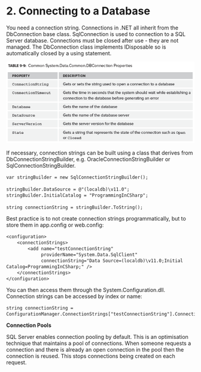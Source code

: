 # 2\. Connecting to a Database

You need a connection string. Connections in .NET all inherit from the
DbConnection base class. SqlConnection is used to connection to a SQL Server
database. Connections must be closed after use - they are not managed. The
DbConnection class implements IDisposable so is automatically closed by a
using statement.

![Table 9-9](https://github.com/simonjstanford/70-483-c-sharp-notes/blob/master/media/Table9-9.png)

If necessary, connection strings can be built using a class that derives from
DbConnectionStringBuilder, e.g. OracleConnectionStringBuilder or
SqlConnectionStringBuilder.

    var stringBuilder = new SqlConnectionStringBuilder();
    
    stringBuilder.DataSource = @"(localdb)\v11.0";
    stringBuilder.InitialCatalog = "ProgrammingInCSharp";
    
    string connectionString = stringBuilder.ToString(); 

Best practice is to not create connection strings programmatically, but to
store them in app.config or web.config:  

    <configuration>
        <connectionStrings>
            <add name="testConnectionString"
                 providerName="System.Data.SqlClient"
                 connectionString="Data Source=(localdb)\v11.0;Initial Catalog=ProgrammingInCSharp;" />
        </connectionStrings>
    </configuration>

You can then access them through the System.Configuration.dll. Connection
strings can be accessed by index or name:

    string connectionString =
    ConfigurationManager.ConnectionStrings["testConnectionString"].ConnectionString;  

 **Connection Pools**

SQL Server enables connection pooling by default. This is an optimisation
technique that maintains a pool of connections. When someone requests a
connection and there is already an open connection in the pool then the
connection is reused. This stops connections being created on each request.
<!--stackedit_data:
eyJoaXN0b3J5IjpbLTI3MjgyMzgzMCw4OTU5OTkzNTddfQ==
-->